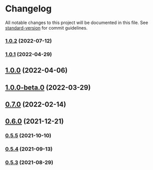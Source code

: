 # Changelog

All notable changes to this project will be documented in this file. See [standard-version](https://github.com/conventional-changelog/standard-version) for commit guidelines.

### [1.0.2](https://github.com/toshimaru/backlog-pr-link-action/compare/v1.0.1...v1.0.2) (2022-07-12)

### [1.0.1](https://github.com/toshimaru/backlog-pr-link-action/compare/v0.11.1...v1.0.1) (2022-04-29)

## [1.0.0](https://github.com/toshimaru/backlog-pr-link-action/compare/v1.0.0-beta.0...v1.0.0) (2022-04-06)

## [1.0.0-beta.0](https://github.com/toshimaru/backlog-pr-link-action/compare/v0.7.0...v1.0.0-beta.0) (2022-03-29)

## [0.7.0](https://github.com/toshimaru/backlog-pr-link-action/compare/v0.6.0...v0.7.0) (2022-02-14)

## [0.6.0](https://github.com/toshimaru/backlog-pr-link-action/compare/v0.5.5...v0.6.0) (2021-12-21)

### [0.5.5](https://github.com/toshimaru/backlog-pr-link-action/compare/v0.5.4...v0.5.5) (2021-10-10)

### [0.5.4](https://github.com/toshimaru/backlog-pr-link-action/compare/v0.5.3...v0.5.4) (2021-09-13)

### [0.5.3](https://github.com/toshimaru/backlog-pr-link-action/compare/v0.5.2...v0.5.3) (2021-08-29)
